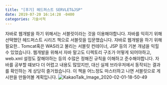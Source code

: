 ```yaml
---
title: "[후기] 헤드퍼스트 SERVLET&JSP"
date: 2019-07-20 16:14:28 -0400
categories: 기술서적
---
```

자바로 웹개발을 하기 위해서는 서블릿이라는 것을 이용해야합니다.
자바를 익히기 위해 선택했던 헤드퍼스트 시리즈 책으로 서블릿을 입문했습니다.
자바로 웹개발을 하기 위해 필요한.. Tomcat혹은 WAS라고 불리는 서블릿 컨테이너, JSP 등의 기본 개념을 익힐 수 있었습니다.
웹개발을 위해서 자바 말고도 디렉토리 구조가 어떻게 되어야하고, web.xml 설정도 잘해야하는 등의 수많은 정해진 규칙을 이해하고 준수해야합니다.
자바를 공부할 떄보다 더 어렵고 내용도 많았지만, 대신 실제 브라우저에서 동작되는 결과를 확인하는 게 상당히 즐거웠습니다.
이 책을 어느정도 마스터하고 나면 서블릿으로 게시판을 만들어볼 계획입니다.
![KakaoTalk_Image_2020-02-01-18-50-49](https://user-images.githubusercontent.com/45488643/73590265-d781c780-4523-11ea-945f-906947e75e6e.jpeg)


